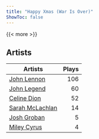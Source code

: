 ```yaml
---
title: "Happy Xmas (War Is Over)"
ShowToc: false
---
```


{{< more >}}

## Artists
Artists | Plays 
----- | -----: 
[John Lennon](/artists/john-lennon-972) | 106
[John Legend](/artists/john-legend-36643) | 60
[Celine Dion](/artists/celine-dion-39068) | 52
[Sarah McLachlan](/artists/sarah-mclachlan-89556) | 14
[Josh Groban](/artists/josh-groban-58260) | 5
[Miley Cyrus](/artists/miley-cyrus-42281) | 4

